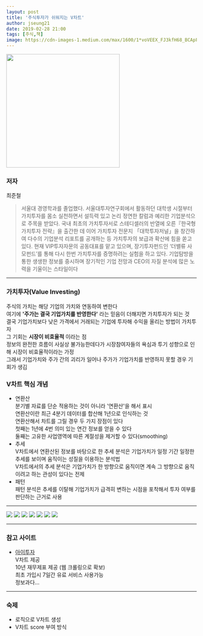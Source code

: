 ```yaml
---
layout: post
title: '주식투자가 쉬워지는 V차트'
author: jseung21
date: 2019-02-28 21:00
tags: [주식,책]
image: https://cdn-images-1.medium.com/max/1600/1*voVEEX_FJ3kfH68_BCApFg.jpeg
---
```


<img src="http://image.kyobobook.co.kr/images/book/large/064/l9788990831064.jpg" width="300">

### 저자
최준철
> 서울대 경영학과를 졸업했다. 서울대투자연구회에서 활동하던 대학생 시절부터 가치투자를 몸소 실천하면서 설득력 있고 논리 정연한 칼럼과 예리한 기업분석으로 주목을 받았다. 국내 최초의 가치투자서로 스테디셀러의 반열에 오른『한국형 가치투자 전략』을 출간한 데 이어 가치투자 전문지 「대학투자저널」을 창간하여 다수의 기업분석 리포트를 공개하는 등 가치투자의 보급과 확산에 힘을 쏟고 있다. 현재 VIP투자자문의 공동대표를 맡고 있으며, 장기투자펀드인 ‘더밸류 사모펀드’를 통해 다시 한번 가치투자를 증명하려는 실험을 하고 있다. 기업탐방을 통한 생생한 정보를 중시하며 장기적인 기업 전망과 CEO의 자질 분석에 많은 노력을 기울이는 스타일이다

* * *

### 가치투자(Value Investing) 
주식의 가치는 해당 기업의 가치와 연동하여 변한다  
여기에 **'주가는 결국 기업가치를 반영한다'** 라는 믿음이 더해지면 가치투자가 되는 것  
결국 기업가치보다 낮은 가격에서 거래되는 기업에 투자해 수익을 올리는 방법이 가치투자  
그 기회는 **시장이 비효율적** 이라는 점  
정보의 완전한 흐름이 사실상 불가능한데다가 시장참여자들의 욕심과 투기 성향으로 인해 시장이 비효율적이라는 가정  
그래서 기업가치와 주가 간의 괴리가 일어나 주가가 기업가치를 반영하지 못할 경우 기회가 생김  

### V차트 핵심 개념  
* 연환산  
  분기별 자료를 단순 적용하는 것이 아니라 '연환산'을 해서 표시   
  연환산이란 최근 4분기 데이터를 합산해 1년으로 인식하는 것  
  연환산해서 차트를 그릴 경우 두 가지 장점이 있다  
  첫째는 1년에 4번 의미 있는 연간 정보를 얻을 수 있다  
  둘째는 고유한 사업영역에 따른 계절성을 제거할 수 있다(smoothing)  
* 추세   
  V차트에서 연환산된 정보를 바탕으로 한 추세 분석은 기업가치가 일정 기간 일정한 추세를 보이며 움직이는 성질을 이용하는 분석법  
  V차트에서의 추세 분석은 기업가치가 한 방향으로 움직이면 계속 그 방향으로 움직이려고 하는 관성이 있다는 전제  
* 패턴  
  패턴 분석은 추세를 이탈해 기업가치가 급격히 변하는 시점을 포착해서 투자 여부를 판단하는 근거로 사용  

* * * 

<img src="/files/mondaylab/itooza.jpg">
<img src="/files/mondaylab/1.영업활동을_통해_얼마나_벌고있는가.png">
<img src="/files/mondaylab/2.투자하기에_안전_회사인가.png">
<img src="/files/mondaylab/3.영업활동_수익이_어떤자산으로_쌓이는가.png">
<img src="/files/mondaylab/4.영업활동_수익이_얼마나빨리_쌓이는가.png">
<img src="/files/mondaylab/5.기업의_현금창출능력.png">
<img src="/files/mondaylab/6.싸게_거래되고_있는가.png">

* * * 
### 참고 사이트  
- [아이투자](http://www.itooza.com)  
  V차트 제공  
  10년 재무제표 제공 (웹 크롤링으로 확보)  
  최초 가입시 7일간 유료 서비스 사용가능  
  정보과다...  



  
- - -
### 숙제  
* 로직으로 V차트 생성  
* V차트 score 부여 방식  


